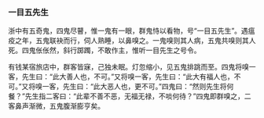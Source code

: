 <script type="text/javascript">
    var head = document.getElementsByTagName('head')[0];
    cssURL = '/public/article_1.css';
    linkTag = document.createElement('link');
    linkTag.href = cssURL;
    linkTag.setAttribute('type','text/css');
    linkTag.setAttribute('rel','stylesheet');
    head.appendChild(linkTag);
</script>
### 一目五先生

浙中有五奇鬼，四鬼尽瞽，惟一鬼有一眼，群鬼恃以看物，号“一目五先生”。遇瘟疫之年，五鬼联袂而行，伺人熟睡，以鼻嗅之。一鬼嗅则其人病，五鬼共嗅则其人死。四鬼伥伥然，斜行踯躅，不敢作主，惟听一目先生之号令。

有钱某宿旅店中，群客皆寐，己独未眠。灯忽缩小，见五鬼排跳而至。四鬼将嗅一客，先生曰：“此大善人也，不可。”又将嗅一客，先生曰：“此大有福人也，不可。”又将嗅一客，先生曰：“此大恶人也，更不可。”四鬼曰：“然则先生将何餐？”先生指二客曰：“此辈不善不恶，无福无禄，不啖何待？”四鬼即群嗅之，二客鼻声渐微，五鬼腹渐膨亨矣。

